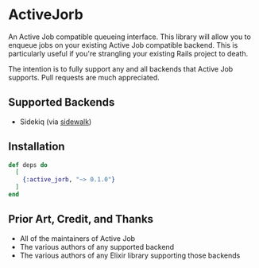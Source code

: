 # ActiveJorb

An Active Job compatible queueing interface. This library will allow you to
enqueue jobs on your existing Active Job compatible backend. This is particularly
useful if you're strangling your existing Rails project to death.

The intention is to fully support any and all backends that Active Job supports.
Pull requests are much appreciated.

## Supported Backends

* Sidekiq (via [sidewalk](https://hex.pm/packages/sidewalk))

## Installation

```elixir
def deps do
  [
    {:active_jorb, "~> 0.1.0"}
  ]
end
```

## Prior Art, Credit, and Thanks

* All of the maintainers of Active Job
* The various authors of any supported backend
* The various authors of any Elixir library supporting those backends

